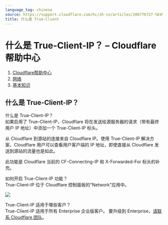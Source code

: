 ```yaml
---
language_tag: chinese
source: https://support.cloudflare.com/hc/zh-cn/articles/206776727-%E4%BB%80%E4%B9%88%E6%98%AF-True-Client-IP-
title: 什么是 True-Client
---
```


# 什么是 True-Client-IP？ – Cloudflare帮助中心

1.  [Cloudflare帮助中心](https://support.cloudflare.com/hc/zh-cn)
2.  [网络](https://support.cloudflare.com/hc/zh-cn/categories/360002612832-%E7%BD%91%E7%BB%9C)
3.  [基本知识](https://support.cloudflare.com/hc/zh-cn/sections/360006087752-%E5%9F%BA%E6%9C%AC%E7%9F%A5%E8%AF%86)

## 什么是 True-Client-IP？

什么是 True-Client-IP？  
如果启用了 True-Client-IP，Cloudflare 将在发送给源服务器的请求（带有最终用户 IP 地址）中添加一个 True-Client-IP 标头。

从 Cloudflare 到源站的连接来自 Cloudflare IP。使用 True-Client-IP 解决方案，Cloudflare 用户可以查看用户客户端的 IP 地址，即使直接从 Cloudflare 发送到源站的流量也是如此。

此功能是 Cloudflare 当前的 CF-Connecting-IP 和 X-Forwarded-For 标头的补充。

如何开启 True-Client-IP 功能？  
True-Client-IP 位于 Cloudflare 控制面板的“Network”应用中。

![](/support/static/Screen_Shot_2015-06-30_at_3.55.04_PM.png)

True-Client-IP 适用于哪些客户？  
True-Client-IP 适用于所有 Enterprise 企业版客户。 要升级到 Enterprise，[请联系 Cloudflare 团队](https://www.cloudflare.com/enterprise-service-request)。
